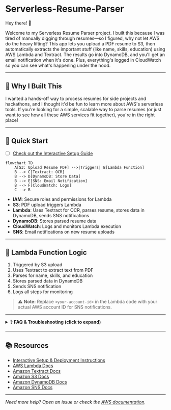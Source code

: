 # Serverless-Resume-Parser

Hey there! 👋

Welcome to my Serverless Resume Parser project. I built this because I was tired of manually digging through resumes—so I figured, why not let AWS do the heavy lifting? This app lets you upload a PDF resume to S3, then automatically extracts the important stuff (like name, skills, education) using AWS Lambda and Textract. The results go into DynamoDB, and you'll get an email notification when it's done. Plus, everything's logged in CloudWatch so you can see what's happening under the hood.

---

## 🤔 Why I Built This

I wanted a hands-off way to process resumes for side projects and hackathons, and I thought it'd be fun to learn more about AWS's serverless tools. If you're looking for a simple, scalable way to parse resumes (or just want to see how all these AWS services fit together), you're in the right place!

---

## 🚀 Quick Start

- [ ] [Check out the Interactive Setup Guide](./INSTRUCTIONS.md)
```mermaid
flowchart TD
    A[S3: Upload Resume PDF] -->|Triggers| B[Lambda Function]
    B --> C[Textract: OCR]
    B --> D[DynamoDB: Store Data]
    B --> E[SNS: Email Notification]
    B --> F[CloudWatch: Logs]
    C --> B
```

- **IAM**: Secure roles and permissions for Lambda
- **S3**: PDF upload triggers Lambda
- **Lambda**: Uses Textract for OCR, parses resume, stores data in DynamoDB, sends SNS notifications
- **DynamoDB**: Stores parsed resume data
- **CloudWatch**: Logs and monitors Lambda execution
- **SNS**: Email notifications on new resume uploads

---

## 🧠 Lambda Function Logic

1. Triggered by S3 upload
2. Uses Textract to extract text from PDF
3. Parses for name, skills, and education
4. Stores parsed data in DynamoDB
5. Sends SNS notification
6. Logs all steps for monitoring

> ⚠️ **Note:** Replace `<your-account-id>` in the Lambda code with your actual AWS account ID for SNS notifications.

---

<details>
<summary>❓ <strong>FAQ & Troubleshooting (click to expand)</strong></summary>

### ✅ 1. Textract AccessDeniedException
**Error Message:**
```
User is not authorized to perform: textract:DetectDocumentText
```
**Solution:**
- Attach the `AmazonTextractFullAccess` policy to the Lambda's execution role.
- Verify the role is linked under Lambda's "Configuration > Permissions" tab.

---

### ✅ 2. Textract InvalidS3ObjectException
**Error Message:**
```
Unable to get object metadata from S3. Check object key, region and/or access permissions.
```
**Solution:**
- Ensure S3 bucket and Lambda are in the same region (`us-east-1`).
- Give `s3:GetObject` permission to the Lambda role.
- Make sure the file is uploaded correctly and accessible in S3.

---

### ✅ 3. Lambda Timeout or Textract Endpoint Error
**Error Message:**
```
Textract failed: Could not connect to the endpoint URL
```
**Solution:**
- Use a region that supports Textract (e.g., `us-east-1`).
- Make sure all services are in the same region.

---

### ✅ 4. No Output in DynamoDB Table
**Symptoms:**
- Resume uploaded to S3, logs printed resume data, but no data in DynamoDB.
**Solution:**
- Ensure table name in Lambda matches DynamoDB table.
- Use `ResumeID` as the partition key.
- Log resume data before inserting for debugging.

---

### ✅ 5. CloudWatch Logs Not Visible
**Symptoms:**
- Lambda triggered but no logs in CloudWatch.
**Solution:**
- Attach `AWSLambdaBasicExecutionRole` or `CloudWatchLogsFullAccess` to Lambda's IAM role.
- Add `print()` and logging statements in Lambda.

---

### ✅ 6. SNS Emails Not Delivered
**Solution:**
- Confirm the SNS subscription via the email link.
- Resend confirmation if missed.

</details>

---

## 📚 Resources
- [Interactive Setup & Deployment Instructions](./INSTRUCTIONS.md)
- [AWS Lambda Docs](https://docs.aws.amazon.com/lambda/latest/dg/welcome.html)
- [Amazon Textract Docs](https://docs.aws.amazon.com/textract/latest/dg/what-is.html)
- [Amazon S3 Docs](https://docs.aws.amazon.com/s3/index.html)
- [Amazon DynamoDB Docs](https://docs.aws.amazon.com/dynamodb/index.html)
- [Amazon SNS Docs](https://docs.aws.amazon.com/sns/index.html)

---

*Need more help? Open an issue or check the [AWS documentation](https://docs.aws.amazon.com/).*

